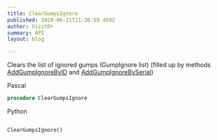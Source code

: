 ```yaml
---
title: ClearGumpsIgnore
published: 2020-06-21T21:36:59.459Z
author: Vizit0r
summary: API
layout: blog

---
```


 

Clears the list of ignored gumps (GumpIgnore list) (filled up by methods [AddGumpIgnoreByID](../AddGumpIgnoreByID) and [AddGumpIgnoreBySerial](../AddGumpIgnoreBySerial))


Pascal

```pascal
procedure ClearGumpsIgnore
```



Python
```python

ClearGumpsIgnore()
```